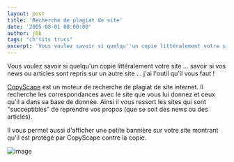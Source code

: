 ```yaml
---
layout: post
title: 'Recherche de plagiat de site'
date: '2005-08-01 00:00:00'
author: j0k
tags: "ch'tits trucs"
excerpt: 'Vous voulez savoir si quelqu''un copie littéralement votre site ... savoir si vos news ou articles sont repris sur un autre site ... j''ai l''outil qu''il vous faut !'
---
```


Vous voulez savoir si quelqu'un copie littéralement votre site ... savoir si vos news ou articles sont repris sur un autre site ... j'ai l'outil qu'il vous faut !

[CopyScape](http://www.copyscape.com/) est un moteur de recherche de plagiat de site internet. Il recherche les correspondances avec le site que vous lui donnez et ceux qu'il a dans sa base de donnée. Ainsi il vous ressort les sites qui sont "succeptibles" de reprendre vos propos (que se soit des news ou des articles).

  Il vous permet aussi d'afficher une petite bannière sur votre site montrant qu'il est protégé par CopyScape contre la copie.

   ![image](http://www.copyscape.com/images/cs-wh-234x16.gif)
